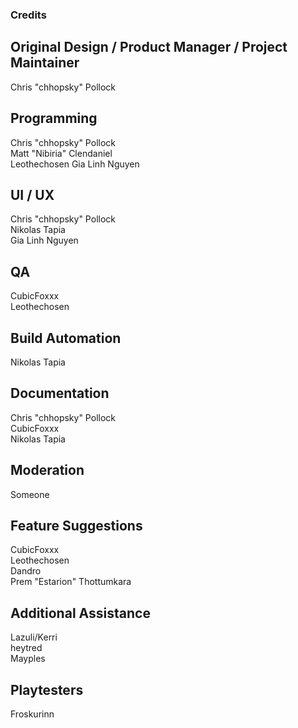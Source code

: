 ### Credits

## Original Design / Product Manager / Project Maintainer
Chris "chhopsky" Pollock  

## Programming
Chris "chhopsky" Pollock  
Matt "Nibiria" Clendaniel  
Leothechosen
Gia Linh Nguyen

## UI / UX
Chris "chhopsky" Pollock  
Nikolas Tapia  
Gia Linh Nguyen

## QA
CubicFoxxx  
Leothechosen

## Build Automation
Nikolas Tapia

## Documentation
Chris "chhopsky" Pollock  
CubicFoxxx  
Nikolas Tapia

## Moderation
Someone   

## Feature Suggestions
CubicFoxxx  
Leothechosen  
Dandro  
Prem "Estarion" Thottumkara  

## Additional Assistance
Lazuli/Kerri  
heytred  
Mayples  

## Playtesters
Froskurinn  

